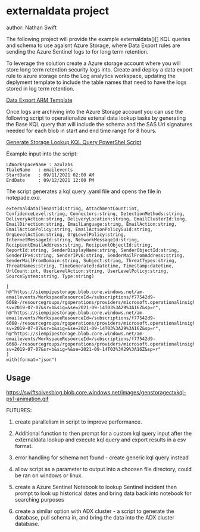 # externaldata project
author: Nathan Swift

The following project will provide the example externaldata()[] KQL queries and schema to use agaisnt Azure Storage, where Data Export rules are sending the Azure Sentinel logs to for long term retention.

To leverage the solution create a Azure storage account where you will store long term retention security logs into. Create and deploy a data export rule to azure storage onto the Log analytics workspace, updating the deplyment template to include the table names that need to have the logs stored in log term retention.

[Data Export ARM Template](https://docs.microsoft.com/en-us/azure/azure-monitor/logs/logs-data-export?tabs=json#create-or-update-data-export-rule)

Once logs are archiving into the Azure Storage account you can use the following script to operationalize extenal data lookup tasks by generating the Base KQL query that will include the schema and the SAS Uri signatures needed for each blob in start and end time range for 8 hours.

[Generate Storage Lookup KQL Query PowerShel Script](https://github.com/swiftsolves-msft/kql/blob/main/externaldata/genstoragectxkql.ps1)

Example input into the script:
```StorageAcctName : siempipestorage
LAWorkspaceName : azulabs
TbaleName 	: emailevents
StartDate 	: 09/11/2021 02:00 AM
EndDate 	: 09/12/2021 12:00 PM
```

The script generates a kql query .yaml file and opens the file in notepade.exe.

```
externaldata(TenantId:string, AttachmentCount:int, ConfidenceLevel:string, Connectors:string, DetectionMethods:string, DeliveryAction:string, DeliveryLocation:string, EmailClusterId:long, EmailDirection:string, EmailLanguage:string, EmailAction:string, EmailActionPolicy:string, EmailActionPolicyGuid:string, OrgLevelAction:string, OrgLevelPolicy:string, InternetMessageId:string, NetworkMessageId:string, RecipientEmailAddress:string, RecipientObjectId:string, ReportId:string, SenderDisplayName:string, SenderObjectId:string, SenderIPv4:string, SenderIPv6:string, SenderMailFromAddress:string, SenderMailFromDomain:string, Subject:string, ThreatTypes:string, ThreatNames:string, TimeGenerated:datetime, Timestamp:datetime, UrlCount:int, UserLevelAction:string, UserLevelPolicy:string, SourceSystem:string, Type:string)

[
h@"https://siempipestorage.blob.core.windows.net/am-emailevents/WorkspaceResourceId=/subscriptions/f77542d9-6668-/resourcegroups/rgoperations/providers/microsoft.operationalinsights/workspaces/azulabs/y=2021/m=09/d=11/h=21/m=00/PT1H.json?sv=2019-07-07&sr=b&sig=&se=2021-09-14T03%3A29%3A16Z&sp=r",
h@"https://siempipestorage.blob.core.windows.net/am-emailevents/WorkspaceResourceId=/subscriptions/f77542d9-6668-/resourcegroups/rgoperations/providers/microsoft.operationalinsights/workspaces/azulabs/y=2021/m=09/d=12/h=06/m=00/PT1H.json?sv=2019-07-07&sr=b&sig=&se=2021-09-14T03%3A29%3A16Z&sp=r",
h@"https://siempipestorage.blob.core.windows.net/am-emailevents/WorkspaceResourceId=/subscriptions/f77542d9-6668-/resourcegroups/rgoperations/providers/microsoft.operationalinsights/workspaces/azulabs/y=2021/m=09/d=12/h=11/m=00/PT1H.json?sv=2019-07-07&sr=b&sig=%&se=2021-09-14T03%3A29%3A16Z&sp=r"
]
with(format="json")
```

 ## Usage
https://swiftsolvesblog.blob.core.windows.net/images/genstoragectxkql-ps1-animation.gif

FUTURES:

1. create parallelism in script to improve performance.

2. Additional function to then prompt for a custom kql query input after the externaldata lookup and execute kql query and export results in a csv format.

3. error handling for schema not found - create generic kql query instead

4. allow script as a parameter to output into a choosen file directory, could be ran on windows or linux.

5. create a Azure Sentinel Notebook to lookup Sentinel incident then prompt to look up historical dates and bring data back into notebook for searching purposes

6. create a similar option with ADX cluster - a script to generate the database, pull schema in, and bring the data into the ADX cluster database.
